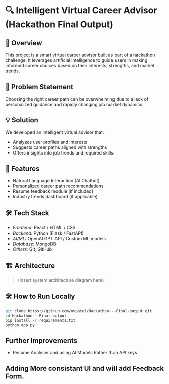 # 🔍 Intelligent Virtual Career Advisor (Hackathon Final Output)

## 🧠 Overview

This project is a smart virtual career advisor built as part of a hackathon challenge. It leverages artificial intelligence to guide users in making informed career choices based on their interests, strengths, and market trends.

## 🧩 Problem Statement

Choosing the right career path can be overwhelming due to a lack of personalized guidance and rapidly changing job market dynamics.

## 💡 Solution

We developed an intelligent virtual advisor that:
- Analyzes user profiles and interests
- Suggests career paths aligned with strengths
- Offers insights into job trends and required skills

## 🚀 Features

- Natural Language Interaction (AI Chatbot)
- Personalized career path recommendations
- Resume feedback module (if included)
- Industry trends dashboard (if applicable)

## 🛠 Tech Stack

- *Frontend:* React / HTML / CSS
- *Backend:* Python (Flask / FastAPI)
- *AI/ML:* OpenAI GPT API / Custom ML models
- *Database:* MongoDB 
- *Others:* Git, GitHub

## 🏗 Architecture

> (Insert system architecture diagram here)

## 🛠 How to Run Locally

```bash
git clone https://github.com/uvpatel/Hackathon---Final-output.git
cd Hackathon---Final-output
pip install -r requirements.txt
python app.py
```

## Further Improvements
- Resume Analyser and using AI Models Rather than API keys

## Adding More consistant UI and will add Feedback Form.
